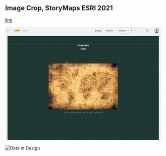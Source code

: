 ## Image Crop, StoryMaps ESRI 2021

[link](https://www.esri.com/arcgis-blog/products/arcgis-storymaps/constituent-engagement/images-in-arcgis-storymaps/)

![Data in Design](https://raw.githubusercontent.com/NamjuLee/data/master/works/image-crop/cropAreaShapeFilterDrawing.gif)

![Data in Design](https://raw.githubusercontent.com/NamjuLee/data/master/works/image-crop/ExpressImageTouchRotationScale.gif)